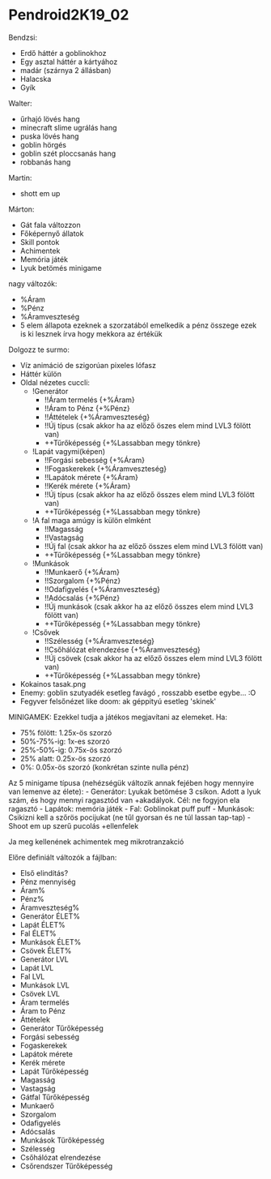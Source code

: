 # Pendroid2K19_02

Bendzsi:
- Erdő háttér a goblinokhoz
- Egy asztal háttér a kártyához
- madár (szárnya 2 állásban)
- Halacska
- Gyík

Walter:
- űrhajó lövés hang
- minecraft slime ugrálás hang
- puska lövés hang
- goblin hörgés
- goblin szét ploccsanás hang
- robbanás hang

Martin:
- shott em up 

Márton:
- Gát fala változzon
- Főképernyő állatok
- Skill pontok
- Achimentek
- Memória játék
- Lyuk betömés minigame


nagy változók:
- %Áram
- %Pénz
- %Áramveszteség
- 5 elem állapota
ezeknek a szorzatából emelkedik a pénz összege
ezek is ki lesznek írva hogy mekkora az értékük

Dolgozz te surmo:
- Víz animáció de szigorúan pixeles lófasz
- Háttér külön
- Oldal nézetes cuccli: 
	- !Generátor
		- !!Áram termelés {+%Áram}
		- !!Áram to Pénz {+%Pénz}
		- !!Áttételek {+%Áramveszteség}
		- !!Új típus (csak akkor ha az előző öszes elem mind LVL3 fölött van)
		- ++Tűrőképesség {+%Lassabban megy tönkre}
	- !Lapát vagymi(képen)
		- !!Forgási sebesség {+%Áram}
		- !!Fogaskerekek {+%Áramveszteség}
		- !!Lapátok mérete {+%Áram}
		- !!Kerék mérete {+%Áram}
		- !!Új típus (csak akkor ha az előző összes elem mind LVL3 fölött van)
		- ++Tűrőképesség {+%Lassabban megy tönkre}
	- !A fal maga amúgy is külön elmként
		- !!Magasság 
		- !!Vastagság 
		- !!Új fal (csak akkor ha az előző összes elem mind LVL3 fölött van)
		- ++Tűrőképesség {+%Lassabban megy tönkre}
	- !Munkások
		- !!Munkaerő {+%Áram}
		- !!Szorgalom {+%Pénz}
		- !!Odafigyelés {+%Áramveszteség}
		- !!Adócsalás {+%Pénz}
		- !!Új munkások (csak akkor ha az előző összes elem mind LVL3 fölött van)
		- ++Tűrőképesség {+%Lassabban megy tönkre}
	- !Csővek
		- !!Szélesség {+%Áramveszteség}
		- !!Csőhálózat elrendezése {+%Áramveszteség}
		- !!Új csövek (csak akkor ha az előző összes elem mind LVL3 fölött van)
		- ++Tűrőképesség {+%Lassabban megy tönkre}
- Kokainos tasak.png
- Enemy: goblin szutyadék esetleg favágó , rosszabb esetbe egybe... :O
- Fegyver felsőnézet like doom: ak géppityú esetleg 'skinek'


MINIGAMEK:
Ezekkel tudja a játékos megjavítani az elemeket.
Ha:
- 75% fölött: 1.25x-ös szorzó
- 50%-75%-ig: 1x-es szorzó
- 25%-50%-ig: 0.75x-ös szorzó
- 25% alatt: 0.25x-ös szorzó
- 0%: 0.05x-ös szorzó (konkrétan szinte nulla pénz)

Az 5 minigame típusa (nehézségük változik annak fejében hogy mennyire van lemenve az élete):
	- Generátor: Lyukak betömése 3 csíkon. Adott a lyuk szám, és hogy mennyi ragasztód van +akadályok. Cél: ne fogyjon ela  ragasztó
	- Lapátok: memória játék
	- Fal: Goblinokat puff puff
	- Munkások: Csikizni kell a szőrös pocijukat (ne tűl gyorsan és ne túl lassan tap-tap)
	- Shoot em up szerű pucolás +ellenfelek
	
	
Ja meg kellenének achimentek meg mikrotranzakció

Előre definiált változók a fájlban:
- Első elindítás?
- Pénz mennyiség
- Áram%
- Pénz%
- Áramveszteség%
- Generátor ÉLET%
- Lapát ÉLET%
- Fal ÉLET%
- Munkások ÉLET%
- Csövek ÉLET%
- Generátor LVL
- Lapát LVL
- Fal LVL
- Munkások LVL
- Csövek LVL
- Áram termelés 
- Áram to Pénz
- Áttételek
- Generátor Tűrőképesség
- Forgási sebesség
- Fogaskerekek
- Lapátok mérete
- Kerék mérete
- Lapát Tűrőképesség 
- Magasság 
- Vastagság 
- Gátfal Tűrőképesség 
- Munkaerő 
- Szorgalom
- Odafigyelés
- Adócsalás
- Munkások Tűrőképesség
- Szélesség 
- Csőhálózat elrendezése 
- Csőrendszer Tűrőképesség
